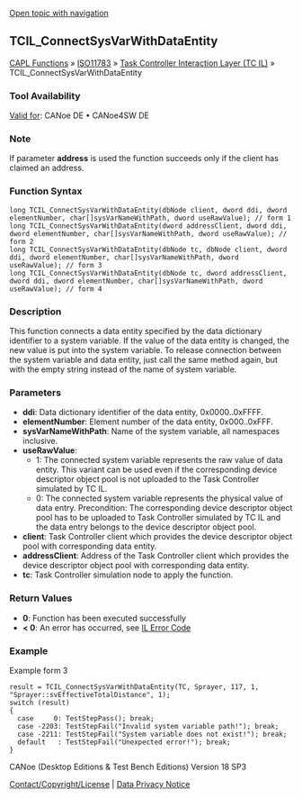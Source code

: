 [Open topic with navigation](../../../../../../CANoeDEFamily.htm#Topics/CAPLFunctions/ISO11783/ISOInteractionLayerTC/Functions/CAPLfunctionIso11783TCILConnectSysVarWithDataEntity.md)

## TCIL_ConnectSysVarWithDataEntity

[CAPL Functions](../../../CAPLfunctions.md) » [ISO11783](../../CAPLfunctionsISO11783Overview.md) » [Task Controller Interaction Layer (TC IL)](../CAPLfunctionsISOILTCOverview.md) » TCIL_ConnectSysVarWithDataEntity

### Tool Availability

[Valid for](../../../../Shared/FeatureAvailability.md): CANoe DE • CANoe4SW DE

### Note

If parameter **address** is used the function succeeds only if the client has claimed an address.

### Function Syntax

```plaintext
long TCIL_ConnectSysVarWithDataEntity(dbNode client, dword ddi, dword elementNumber, char[]sysVarNameWithPath, dword useRawValue); // form 1
long TCIL_ConnectSysVarWithDataEntity(dword addressClient, dword ddi, dword elementNumber, char[]sysVarNameWithPath, dword useRawValue); // form 2
long TCIL_ConnectSysVarWithDataEntity(dbNode tc, dbNode client, dword ddi, dword elementNumber, char[]sysVarNameWithPath, dword useRawValue); // form 3
long TCIL_ConnectSysVarWithDataEntity(dbNode tc, dword addressClient, dword ddi, dword elementNumber, char[]sysVarNameWithPath, dword useRawValue); // form 4
```

### Description

This function connects a data entity specified by the data dictionary identifier to a system variable. If the value of the data entity is changed, the new value is put into the system variable. To release connection between the system variable and data entity, just call the same method again, but with the empty string instead of the name of system variable.

### Parameters

- **ddi**: Data dictionary identifier of the data entity, 0x0000..0xFFFF.
- **elementNumber**: Element number of the data entity, 0x000..0xFFF.
- **sysVarNameWithPath**: Name of the system variable, all namespaces inclusive.
- **useRawValue**:
  - 1: The connected system variable represents the raw value of data entity. This variant can be used even if the corresponding device descriptor object pool is not uploaded to the Task Controller simulated by TC IL.
  - 0: The connected system variable represents the physical value of data entry. Precondition: The corresponding device descriptor object pool has to be uploaded to Task Controller simulated by TC IL and the data entry belongs to the device descriptor object pool.
- **client**: Task Controller client which provides the device descriptor object pool with corresponding data entity.
- **addressClient**: Address of the Task Controller client which provides the device descriptor object pool with corresponding data entity.
- **tc**: Task Controller simulation node to apply the function.

### Return Values

- **0**: Function has been executed successfully
- **< 0**: An error has occurred, see [IL Error Code](../../../CAPLfunctionsISOj1939ErrorCodes.md)

### Example

Example form 3

```plaintext
result = TCIL_ConnectSysVarWithDataEntity(TC, Sprayer, 117, 1, "Sprayer::svEffectiveTotalDistance", 1);
switch (result)
{
  case     0: TestStepPass(); break;
  case -2203: TestStepFail("Invalid system variable path!"); break;
  case -2211: TestStepFail("System variable does not exist!"); break;
  default   : TestStepFail("Unexpected error!"); break;
}
```

CANoe (Desktop Editions & Test Bench Editions) Version 18 SP3

[Contact/Copyright/License](../../../../Shared/ContactCopyrightLicense.md) | [Data Privacy Notice](https://www.vector.com/int/en/company/get-info/privacy-policy/)
